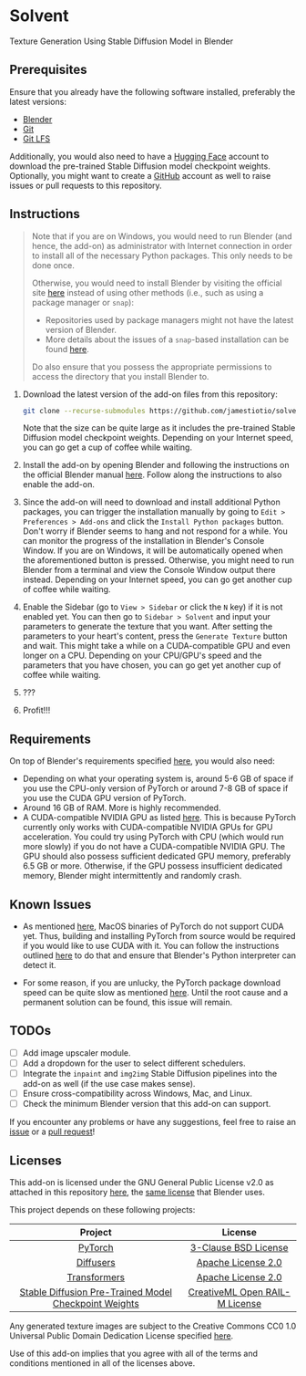 # Solvent
Texture Generation Using Stable Diffusion Model in Blender

## Prerequisites

Ensure that you already have the following software installed, preferably the latest versions:

- [Blender](https://www.blender.org/)
- [Git](https://git-scm.com/)
- [Git LFS](https://git-lfs.github.com/)

Additionally, you would also need to have a [Hugging Face](https://huggingface.co/) account to download the pre-trained Stable Diffusion model checkpoint weights. Optionally, you might want to create a [GitHub](https://github.com/) account as well to raise issues or pull requests to this repository.

## Instructions

> Note that if you are on Windows, you would need to run Blender (and hence, the add-on) as administrator with Internet connection in order to install all of the necessary Python packages. This only needs to be done once.
>
> Otherwise, you would need to install Blender by visiting the official site [here](https://www.blender.org/download/) instead of using other methods (i.e., such as using a package manager or `snap`):
>
> - Repositories used by package managers might not have the latest version of Blender.
> - More details about the issues of a `snap`-based installation can be found [here](https://developer.blender.org/T83085).
>
> Do also ensure that you possess the appropriate permissions to access the directory that you install Blender to.

1. Download the latest version of the add-on files from this repository:

   ```bash
   git clone --recurse-submodules https://github.com/jamestiotio/solvent
   ```

   Note that the size can be quite large as it includes the pre-trained Stable Diffusion model checkpoint weights. Depending on your Internet speed, you can go get a cup of coffee while waiting.

2. Install the add-on by opening Blender and following the instructions on the official Blender manual [here](https://docs.blender.org/manual/en/latest/editors/preferences/addons.html#installing-add-ons). Follow along the instructions to also enable the add-on.

3. Since the add-on will need to download and install additional Python packages, you can trigger the installation manually by going to `Edit > Preferences > Add-ons` and click the `Install Python packages` button. Don't worry if Blender seems to hang and not respond for a while. You can monitor the progress of the installation in Blender's Console Window. If you are on Windows, it will be automatically opened when the aforementioned button is pressed. Otherwise, you might need to run Blender from a terminal and view the Console Window output there instead. Depending on your Internet speed, you can go get another cup of coffee while waiting.

4. Enable the Sidebar (go to `View > Sidebar` or click the `N` key) if it is not enabled yet. You can then go to `Sidebar > Solvent` and input your parameters to generate the texture that you want. After setting the parameters to your heart's content, press the `Generate Texture` button and wait. This might take a while on a CUDA-compatible GPU and even longer on a CPU. Depending on your CPU/GPU's speed and the parameters that you have chosen, you can go get yet another cup of coffee while waiting.

5. ???

6. Profit!!!

## Requirements

On top of Blender's requirements specified [here](https://www.blender.org/download/requirements/), you would also need:

- Depending on what your operating system is, around 5-6 GB of space if you use the CPU-only version of PyTorch or around 7-8 GB of space if you use the CUDA GPU version of PyTorch.
- Around 16 GB of RAM. More is highly recommended.
- A CUDA-compatible NVIDIA GPU as listed [here](https://developer.nvidia.com/cuda-gpus#compute). This is because PyTorch currently only works with CUDA-compatible NVIDIA GPUs for GPU acceleration. You could try using PyTorch with CPU (which would run more slowly) if you do not have a CUDA-compatible NVIDIA GPU. The GPU should also possess sufficient dedicated GPU memory, preferably 6.5 GB or more. Otherwise, if the GPU possess insufficient dedicated memory, Blender might intermittently and randomly crash.

## Known Issues

- As mentioned [here](https://pytorch.org/get-started/locally/), MacOS binaries of PyTorch do not support CUDA yet. Thus, building and installing PyTorch from source would be required if you would like to use CUDA with it. You can follow the instructions outlined [here](https://github.com/pytorch/pytorch#from-source) to do that and ensure that Blender's Python interpreter can detect it.

- For some reason, if you are unlucky, the PyTorch package download speed can be quite slow as mentioned [here](https://github.com/pytorch/pytorch/issues/17023). Until the root cause and a permanent solution can be found, this issue will remain.

## TODOs

- [ ] Add image upscaler module.
- [ ] Add a dropdown for the user to select different schedulers.
- [ ] Integrate the `inpaint` and `img2img` Stable Diffusion pipelines into the add-on as well (if the use case makes sense).
- [ ] Ensure cross-compatibility across Windows, Mac, and Linux.
- [ ] Check the minimum Blender version that this add-on can support.

If you encounter any problems or have any suggestions, feel free to raise an [issue](https://github.com/jamestiotio/solvent/issues) or a [pull request](https://github.com/jamestiotio/solvent/pulls)!

## Licenses

This add-on is licensed under the GNU General Public License v2.0 as attached in this repository [here](./LICENSE), the [same license](https://git.blender.org/gitweb/gitweb.cgi/blender.git/blob/HEAD:/doc/license/GPL-license.txt) that Blender uses.

This project depends on these following projects:

| Project | License |
|:-------:|:--------------------:|
| [PyTorch](https://pytorch.org/) | [3-Clause BSD License](https://github.com/pytorch/pytorch/blob/master/LICENSE) |
| [Diffusers](https://github.com/huggingface/diffusers) | [Apache License 2.0](https://github.com/huggingface/diffusers/blob/main/LICENSE) |
| [Transformers](https://github.com/huggingface/transformers) | [Apache License 2.0](https://github.com/huggingface/transformers/blob/main/LICENSE) |
| [Stable Diffusion Pre-Trained Model Checkpoint Weights](https://huggingface.co/CompVis/stable-diffusion) | [CreativeML Open RAIL-M License](https://huggingface.co/spaces/CompVis/stable-diffusion-license) |

Any generated texture images are subject to the Creative Commons CC0 1.0 Universal Public Domain Dedication License specified [here](https://creativecommons.org/publicdomain/zero/1.0/legalcode).

Use of this add-on implies that you agree with all of the terms and conditions mentioned in all of the licenses above.
